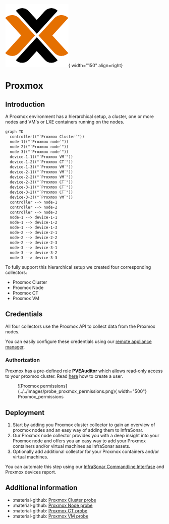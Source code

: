 ![Proxmox-Probe](../../images/probe_proxmox.png){ width="150" align=right}

# Proxmox

## Introduction

A Proxmox environment has a hierarchical setup, a cluster, one or more nodes and VM's or LXE containers running on the nodes. 

``` mermaid
graph TD
  controller(("`Proxmox Cluster`"))
  node-1(("`Proxmox node`"))
  node-2(("`Proxmox node`"))
  node-3(("`Proxmox node`"))
  device-1-1(("`Proxmox VM`"))
  device-1-2(("`Proxmox CT`"))
  device-1-3(("`Proxmox VM`"))
  device-2-1(("`Proxmox VM`"))
  device-2-2(("`Proxmox VM`"))
  device-2-3(("`Proxmox CT`"))
  device-3-1(("`Proxmox CT`"))
  device-3-2(("`Proxmox CT`"))
  device-3-3(("`Proxmox VM`"))
  controller --> node-1
  controller --> node-2
  controller --> node-3
  node-1 --> device-1-1
  node-1 --> device-1-2
  node-1 --> device-1-3
  node-2 --> device-2-1
  node-2 --> device-2-2
  node-2 --> device-2-3
  node-3 --> device-3-1
  node-3 --> device-3-2
  node-3 --> device-3-3
```

To fully support this hierarchical setup we created four corresponding collectors:

* Proxmox Cluster
* Proxmox Node
* Proxmox CT
* Proxmox VM


## Credentials

All four collectors use the Proxmox API to collect data from the Proxmox nodes.

You can easily configure these credentials using our [remote appliance manager](../../application/agentcores.md#remote-appliance-manager).


### Authorization

Proxmox has a pre-defined role **PVEAuditor** which allows read-only access to your proxmox cluster.
Read  [here](https://pve.proxmox.com/wiki/User_Management) how to create a user.

<figure markdown>
  ![Proxmox permissions](../../images/probe_proxmox_permissions.png){ width="500"}
  <figcaption>Proxmox_permissions</figcaption>
</figure>


## Deployment

1. Start by adding you Proxmox cluster collector to gain an overview of proxmox nodes and an easy way of adding them to InfraSonar.
2. Our Proxmox node collector provides you with a deep insight into your Proxmox node and offers you an easy way to add your Proxmox containers and/or virtual machines as InfraSonar assets.
3. Optionally add additional collector for your Proxmox containers and/or virtual machines.


You can automate this step using our [InfraSonar Commandline Interfase](../../guides/cli.md) and Proxmox devices report.

## Additional information

* :material-github: [Proxmox Cluster probe](https://github.com/infrasonar/proxmoxcluster-probe)
* :material-github: [Proxmox Node probe](https://github.com/infrasonar/proxmoxnode-probe)
* :material-github: [Proxmox CT probe](https://github.com/infrasonar/proxmoxct-probe)
* :material-github: [Proxmox VM probe](https://github.com/infrasonar/proxmoxvm-probe)
